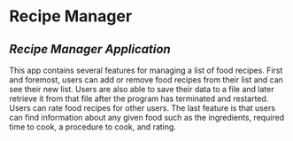 # Recipe Manager
<h2><em>Recipe Manager Application</em></h2>

This app contains several features for managing a list of food recipes. First and foremost, users can add or remove food recipes from their list and can see their new list. Users are also able to save their data to a file and later retrieve it from that file after the program has terminated and restarted. Users can rate food recipes for other users. The last feature is that users can find information about any given food such as the ingredients, required time to cook, a procedure to cook, and rating.






